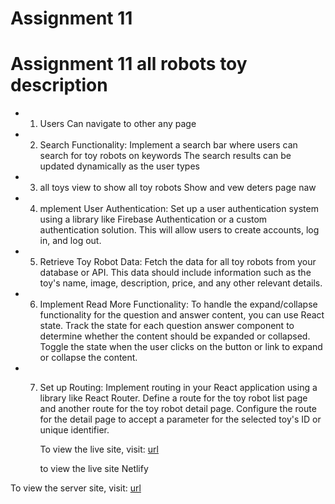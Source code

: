 # Assignment 11

# Assignment 11 all robots toy description

- 1.  Users Can navigate to other any page

- 2.  Search Functionality: Implement a search bar where users can search for toy robots on keywords The search results can be updated dynamically as the user types

- 3.  all toys view to show all toy robots Show and vew deters page naw

- 4.  mplement User Authentication: Set up a user authentication system using a library like Firebase Authentication or a custom authentication solution. This will allow users to create accounts, log in, and log out.

- 5. Retrieve Toy Robot Data: Fetch the data for all toy robots from your database or API. This data should include information such as the toy's name, image, description, price, and any other relevant details.

- 6.  Implement Read More Functionality: To handle the expand/collapse functionality for the question and answer content, you can use React state. Track the state for each question answer component to determine whether the content should be expanded or collapsed. Toggle the state when the user clicks on the button or link to expand or collapse the content.

- 7. Set up Routing: Implement routing in your React application using a library like React Router. Define a route for the toy robot list page and another route for the toy robot detail page. Configure the route for the detail page to accept a parameter for the selected toy's ID or unique identifier.

     To view the live site, visit: [url](https://test-coding-f1925.web.app/)

     to view the live site Netlify

To view the server site, visit: [url](https://assignment-11-server-blue.vercel.app/)
